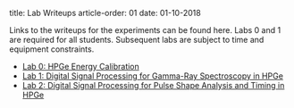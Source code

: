 title: Lab Writeups
article-order: 01
date: 01-10-2018

Links to the writeups for the experiments can be found here.
Labs 0 and 1 are required for all students.
Subsequent labs are subject to time and equipment constraints.


 - [Lab 0: HPGe Energy Calibration]({filename}/downloads/lab0_writeup.pdf)
 - [Lab 1: Digital Signal Processing for Gamma-Ray Spectroscopy in HPGe]({filename}/downloads/lab1_writeup.pdf)
 - [Lab 2: Digital Signal Processing for Pulse Shape Analysis and Timing in HPGe]({filename}/downloads/lab2_writeup.pdf)

<!--
 - [Lab 3: Digital Signal Processing in LaBr Detectors]({filename}/downloads/lab3_writeup.pdf)
 - [Lab 4: Neutron Detection and Pulse Shape Discrimination in Liquid Scintillators]({filename}/downloads/lab4_writeup.pdf)

-->
